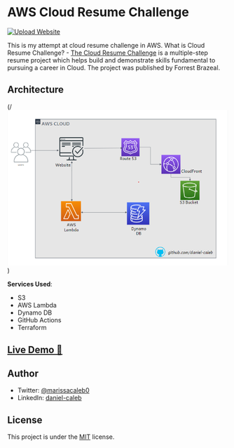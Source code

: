 # AWS Cloud Resume Challenge

[![Upload Website](https://github.com/daniel-caleb/My-Cloud-Resume/actions/workflows/cicd.yml/badge.svg)](https://github.com/daniel-caleb/My-Cloud-Resume/actions/workflows/cicd.yml)

This is my attempt at cloud resume challenge in AWS.
What is Cloud Resume Challenge? - [The Cloud Resume Challenge](https://cloudresumechallenge.dev/) is a multiple-step resume project which helps build and demonstrate skills fundamental to pursuing a career in Cloud. The project was published by Forrest Brazeal.

## Architecture

(/![AWS Architecture](aws-architecture-cloud-resume.png))

**Services Used**:

- S3
- AWS Lambda
- Dynamo DB
- GitHub Actions
- Terraform

## [Live Demo 🔗](http://resume.daniel.s3-website-us-west-2.amazonaws.com)

## Author

- Twitter: [@marissacaleb0](https://twitter.com/marissacaleb0)
- LinkedIn: [daniel-caleb](https://www.linkedin.com/in/daniel-caleb-cheruiyot/)

## License

This project is under the [MIT](LICENSE) license.
